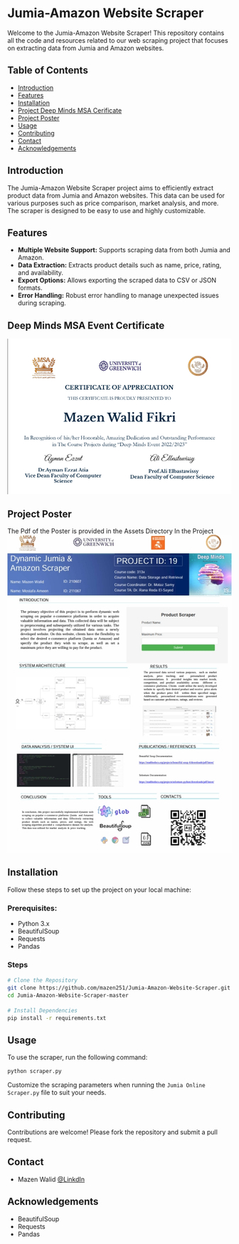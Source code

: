 
# Jumia-Amazon Website Scraper

Welcome to the Jumia-Amazon Website Scraper! This repository contains all the code and resources related to our web scraping project that focuses on extracting data from Jumia and Amazon websites.

## Table of Contents
- [Introduction](#introduction)
- [Features](#features)
- [Installation](#installation)
- [Project Deep Minds MSA Cerificate]()
- [Project Poster](#project-poster)
- [Usage](#usage)
- [Contributing](#contributing)
- [Contact](#contact)
- [Acknowledgements](#acknowledgements)

## Introduction

The Jumia-Amazon Website Scraper project aims to efficiently extract product data from Jumia and Amazon websites. This data can be used for various purposes such as price comparison, market analysis, and more. The scraper is designed to be easy to use and highly customizable.

## Features

- **Multiple Website Support:** Supports scraping data from both Jumia and Amazon.
- **Data Extraction:** Extracts product details such as name, price, rating, and availability.
- **Export Options:** Allows exporting the scraped data to CSV or JSON formats.
- **Error Handling:** Robust error handling to manage unexpected issues during scraping.

## Deep Minds MSA Event Certificate
![Poster](Assets/Certi.png)

## Project Poster
The Pdf of the Poster is provided in the Assets Directory In the Project
![Poster](Assets/Poster.png)

## Installation

Follow these steps to set up the project on your local machine:

### Prerequisites:
- Python 3.x
- BeautifulSoup
- Requests
- Pandas

### Steps

```sh
# Clone the Repository
git clone https://github.com/mazen251/Jumia-Amazon-Website-Scraper.git
cd Jumia-Amazon-Website-Scraper-master

# Install Dependencies
pip install -r requirements.txt
```

## Usage

To use the scraper, run the following command:

```sh
python scraper.py
```

Customize the scraping parameters when running the `Jumia Online Scraper.py` file to suit your needs.

## Contributing

Contributions are welcome! Please fork the repository and submit a pull request.

## Contact

- Mazen Walid [@LinkdIn](https://www.linkedin.com/in/mazen-walid-225582208/)

## Acknowledgements

- BeautifulSoup
- Requests
- Pandas 

